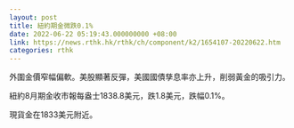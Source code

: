 ```yaml
---
layout: post
title: 紐約期金微跌0.1%
date: 2022-06-22 05:19:43.000000000 +08:00
link: https://news.rthk.hk/rthk/ch/component/k2/1654107-20220622.htm
categories: rthk
---
```


外圍金價窄幅偏軟。美股顯著反彈，美國國債孳息率亦上升，削弱黃金的吸引力。

紐約8月期金收市報每盎士1838.8美元，跌1.8美元，跌幅0.1%。

現貨金在1833美元附近。
